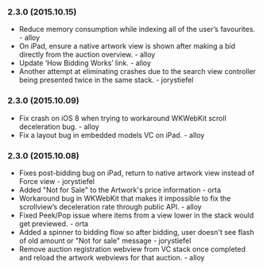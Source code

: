 ### 2.3.0 (2015.10.15)

* Reduce memory consumption while indexing all of the user’s favourites. - alloy
* On iPad, ensure a native artwork view is shown after making a bid directly from the auction overview. - alloy
* Update ‘How Bidding Works’ link. - alloy
* Another attempt at eliminating crashes due to the search view controller being presented twice in the same stack. - jorystiefel

### 2.3.0 (2015.10.09)

* Fix crash on iOS 8 when trying to workaround WKWebKit scroll deceleration bug. - alloy
* Fix a layout bug in embedded models VC on iPad. - alloy 

### 2.3.0 (2015.10.08)

* Fixes post-bidding bug on iPad, return to native artwork view instead of Force view - jorystiefel
* Added "Not for Sale" to the Artwork's price information - orta
* Workaround bug in WKWebKit that makes it impossible to fix the scrollview’s deceleration rate through public API. - alloy
* Fixed Peek/Pop issue where items from a view lower in the stack would get previewed. - orta
* Added a spinner to bidding flow so after bidding, user doesn't see flash of old amount or "Not for sale" message - jorystiefel
* Remove auction registration webview from VC stack once completed and reload the artwork webviews for that auction. - alloy
